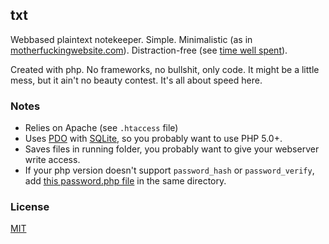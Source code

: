 
txt
---
Webbased plaintext notekeeper. Simple. Minimalistic (as in [motherfuckingwebsite.com](http://www.motherfuckingwebsite.com)). Distraction-free (see [time well spent](https://www.timewellspent.io/)).

Created with php. No frameworks, no bullshit, only code. It might be a little mess, but it ain't no beauty contest. It's all about speed here.

### Notes
* Relies on Apache (see `.htaccess` file)
* Uses [PDO](https://php.net/manual/en/intro.pdo.php) with [SQLite](https://sqlite.org), so you probably want to use PHP 5.0+.
* Saves files in running folder, you probably want to give your webserver write access.
* If your php version doesn't support `password_hash` or `password_verify`, add [this password.php file](https://github.com/ircmaxell/password_compat/blob/master/lib/password.php) in the same directory.

### License
[MIT](/LICENSE)

